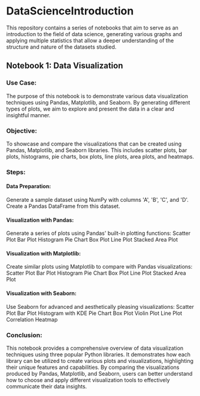 # DataScienceIntroduction
This repository contains a series of notebooks that aim to serve as an introduction to the field of data science, generating various graphs and applying multiple statistics that allow a deeper understanding of the structure and nature of the datasets studied.

## Notebook 1: Data Visualization

### Use Case:
The purpose of this notebook is to demonstrate various data visualization techniques using Pandas, Matplotlib, and Seaborn. By generating different types of plots, we aim to explore and present the data in a clear and insightful manner.

### Objective:
To showcase and compare the visualizations that can be created using Pandas, Matplotlib, and Seaborn libraries. This includes scatter plots, bar plots, histograms, pie charts, box plots, line plots, area plots, and heatmaps.

### Steps:

#### Data Preparation:
Generate a sample dataset using NumPy with columns 'A', 'B', 'C', and 'D'.
Create a Pandas DataFrame from this dataset.

#### Visualization with Pandas:
Generate a series of plots using Pandas' built-in plotting functions:
Scatter Plot
Bar Plot
Histogram
Pie Chart
Box Plot
Line Plot
Stacked Area Plot

#### Visualization with Matplotlib:
Create similar plots using Matplotlib to compare with Pandas visualizations:
Scatter Plot
Bar Plot
Histogram
Pie Chart
Box Plot
Line Plot
Stacked Area Plot

#### Visualization with Seaborn:
Use Seaborn for advanced and aesthetically pleasing visualizations:
Scatter Plot
Bar Plot
Histogram with KDE
Pie Chart
Box Plot
Violin Plot
Line Plot
Correlation Heatmap

### Conclusion:
This notebook provides a comprehensive overview of data visualization techniques using three popular Python libraries. It demonstrates how each library can be utilized to create various plots and visualizations, highlighting their unique features and capabilities. By comparing the visualizations produced by Pandas, Matplotlib, and Seaborn, users can better understand how to choose and apply different visualization tools to effectively communicate their data insights.
